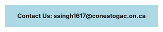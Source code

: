 

<div style = "background-color:lightblue; padding:25px; font-size:20px;"><center><b>Contact Us: ssingh1617@conestogac.on.ca</b></center></div>